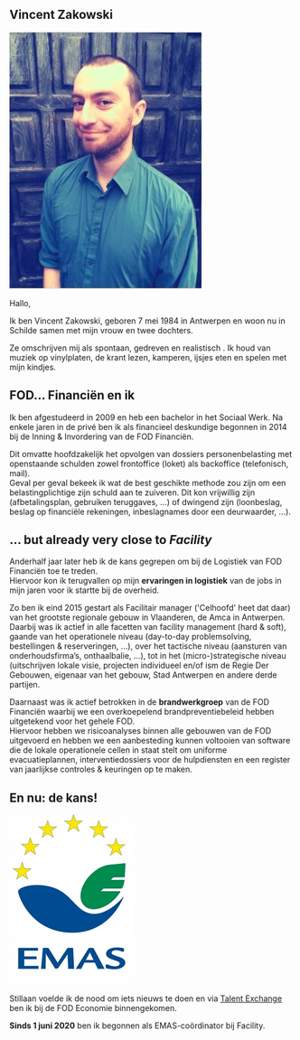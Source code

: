 <link rel="stylesheet" href="S2.css">
<link rel="stylesheet" href="foghorn2.css">

## Vincent Zakowski 

![](Vincent_Zakowski.png)

Hallo, 

Ik ben Vincent Zakowski, geboren 7 mei 1984 in Antwerpen en woon nu in Schilde samen met mijn vrouw en twee dochters.

Ze omschrijven mij als spontaan, gedreven en realistisch . Ik houd van muziek op vinylplaten, de krant lezen, kamperen, ijsjes eten en spelen met mijn kindjes.

## FOD... Financiën en ik

Ik ben afgestudeerd in 2009 en heb een bachelor in het Sociaal Werk. Na enkele jaren in de privé ben ik als financieel deskundige begonnen in 2014 bij de Inning & Invordering van de FOD Financiën. 

Dit omvatte hoofdzakelijk het opvolgen van dossiers personenbelasting met openstaande schulden zowel frontoffice (loket) als backoffice (telefonisch, mail).  
Geval per geval bekeek ik wat de best geschikte methode zou zijn om een belastingplichtige zijn schuld aan te zuiveren. Dit kon vrijwillig zijn (afbetalingsplan, gebruiken teruggaves, …) of dwingend zijn (loonbeslag, beslag op financiële rekeningen, inbeslagnames door een deurwaarder, …).

## ... but already very close to *Facility*

Anderhalf jaar later heb ik de kans gegrepen om bij de Logistiek van FOD Financiën toe te treden.  
Hiervoor kon ik terugvallen op mijn **ervaringen in logistiek** van de jobs in mijn jaren voor ik startte bij de overheid. 

Zo ben ik eind 2015 gestart als Facilitair manager ('Celhoofd' heet dat daar) van het grootste regionale gebouw in Vlaanderen, de Amca in Antwerpen.  Daarbij was ik actief in alle facetten van facility management (hard & soft), gaande van het operationele niveau (day-to-day problemsolving, bestellingen & reserveringen, …), over het tactische niveau (aansturen van onderhoudsfirma’s, onthaalbalie, …), tot in het (micro-)strategische niveau (uitschrijven lokale visie, projecten individueel en/of ism de Regie Der Gebouwen, eigenaar van het gebouw, Stad Antwerpen en andere derde partijen. 

Daarnaast was ik actief betrokken in de **brandwerkgroep** van de FOD Financiën waarbij we een overkoepelend brandpreventiebeleid hebben uitgetekend voor het gehele FOD.  
Hiervoor hebben we risicoanalyses binnen alle gebouwen van de FOD uitgevoerd en hebben we een aanbesteding kunnen voltooien van software die de lokale operationele cellen in staat stelt om uniforme evacuatieplannen, interventiedossiers voor de hulpdiensten en een register van jaarlijkse controles & keuringen op te maken.

## En nu: de kans!

![](EMAS.png)

Stillaan voelde ik de nood om iets nieuws te doen en via [Talent Exchange]() ben ik bij de FOD Economie binnengekomen. 

**Sinds 1 juni 2020** ben ik begonnen als EMAS-coördinator bij Facility.

